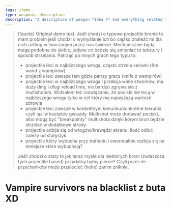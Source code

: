 ```yaml
---
tags: items
type: weapons, description
description: "A description of weapon *Idea 7* and everything related to it."
---
```


>[!quote] Original demo text:
>Jeśli chodzi o typowe projectile bronie to mam problem jeśli chodzi o wymyślanie ich bo ciężko znaleźć mi dla nich setting w tworzonym przez nas świecie. Mechanicznie będą mega podobne do siebie, jedyne co bedzie się zmieniać to tekstury i sposób strzelania. Patrząc po innych grach tego typu to:
>- projectile leci w najbliższego wroga, często strzela seriami (fire wand z wampirów)
>- projectile leci zawsze tam gdzie patrzy gracz (knife z wampirów)
>- projectile leci w najbliższego wroga i przebija wiele stworków, ma duży dmg i długi reload time, nie bardzo zgrywa sie z multishotem. Widzałem też rozwiązanie, że pociski nie lecą w najbliższego wroga tylko w cel który ma najwyższą wartość zdrowia
>- projectile leci zawsze w konkretnym kierunku/konkretne kierunki czyli np. w kształcie gwiazdy. Multishot może dodawać pociski, albo mogą być "breakpointy" multishota dzięki kórym broń będzie strzelać w dodatkowe strony.
>- projectile odbija się od wrogów/krawędzi ekranu. Ilość odbić zależy od statystyk
>- projectile który wybucha przy trafieniu i ewentualnie rozbija się na mniejsze które wybuchają?
>
>Jeśli chodzi o staty to jak teraz myśle dla niektórych broni (zwłaszcza tych projectile based) przydatny byłby pierce? Czyli przez ile przeciwników może przelecieć (hehe) zanim zniknie. 

# Vampire survivors na blacklist z buta XD